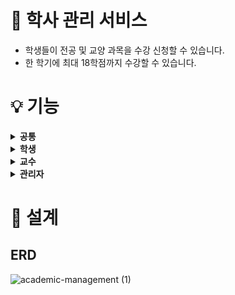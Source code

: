 # 🏫 학사 관리 서비스
- 학생들이 전공 및 교양 과목을 수강 신청할 수 있습니다.
- 한 학기에 최대 18학점까지 수강할 수 있습니다.

# 💡 기능
<details>
  <summary><b>공통</b></summary>
  <div markdown="1">
    <p></p>
    <li>회원 가입을 할 수 있습니다.</li>
    <li>회원 탈퇴를 할 수 있습니다.</li>
    <li>비밀번호 변경을 할 수 있습니다.</li>
  </div>
</details>

<details>
  <summary><b>학생</b></summary>
  <div markdown="1">
    <p></p>
    <li>개설된 과목을 확인하고, 여러 과목을 수강 신청할 수 있습니다.</li>
    <li>수강 신청한 과목을 취소할 수 있습니다.</li>
  </div>
</details>

<details>
  <summary><b>교수</b></summary>
  <div markdown="1">
    <p></p>
    <li>과목을 등록할 수 있습니다.</li>
    <li>과목명을 수정할 수 있습니다.</li>
    <li>과목 유형을 수정할 수 있습니다.</li>
    <li>수강 가능 인원을 수정할 수 있습니다.</li>
    <li>학점을 수정할 수 있습니다.</li>
  </div>
</details>

<details>
  <summary><b>관리자</b></summary>
  <div markdown="1">
    <p></p>
    <li>학과를 등록합니다.</li>
    <li>학과 코드를 수정할 수 있습니다.</li>
    <li>학과명을 수정할 수 있습니다.</li>
  </div>
</details>

# 🧩 설계
## ERD
![academic-management (1)](https://github.com/user-attachments/assets/85d94499-ff6d-42f7-aa9d-5a8c210eb60e)
